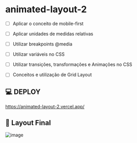 # animated-layout-2

- [ ]  Aplicar o conceito de mobile-first
- [ ]  Aplicar unidades de medidas relativas
- [ ]  Utilizar breakpoints @media
- [ ]  Utilizar variáveis no CSS
- [ ]  Utilizar transições, transformações e Animações no CSS
- [ ]  Conceitos e utilização de Grid Layout


## 💻 DEPLOY 
https://animated-layout-2.vercel.app/

## 🔖 Layout Final
![image](https://user-images.githubusercontent.com/61830297/190839669-7b51395f-8d45-4ed6-a8b3-1475cabafd56.png)
